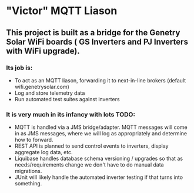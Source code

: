# "Victor" MQTT Liason
## This project is built as a bridge for the Genetry Solar WiFi boards ( GS Inverters and PJ Inverters with WiFi upgrade). 
### Its job is:
* To act as an MQTT liason, forwarding it to next-in-line brokers (default wifi.genetrysolar.com)
* Log and store telemetry data 
* Run automated test suites against inverters

### It is very much in its infancy with lots TODO:
* MQTT is handled via a JMS bridge/adapter. MQTT messages will come in as JMS messages, where we will log as appropriately and determine how to forward.
* REST API is planned to send control events to inverters, display aggregate log data, etc.
* Liquibase handles database schema versioning / upgrades so that as needs/requirements change we don't have to do manual data migrations.
* JUnit will likely handle the automated inverter testing if that turns into something. 
